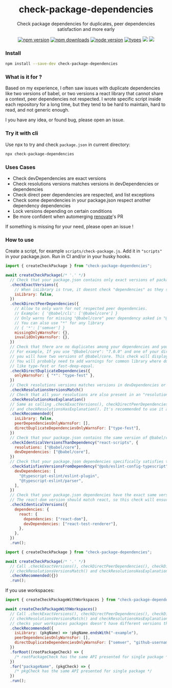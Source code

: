 <h1 align="center">
  check-package-dependencies
</h1>

<p align="center">
  Check package dependencies for duplicates, peer dependencies satisfaction and more early
</p>

<p align="center">
  <a href="https://npmjs.org/package/check-package-dependencies"><img src="https://img.shields.io/npm/v/check-package-dependencies.svg?style=flat-square" alt="npm version"></a>
  <a href="https://npmjs.org/package/check-package-dependencies"><img src="https://img.shields.io/npm/dw/check-package-dependencies.svg?style=flat-square" alt="npm downloads"></a>
  <a href="https://npmjs.org/package/check-package-dependencies"><img src="https://img.shields.io/node/v/check-package-dependencies.svg?style=flat-square" alt="node version"></a>
  <a href="https://npmjs.org/package/check-package-dependencies"><img src="https://img.shields.io/npm/types/check-package-dependencies.svg?style=flat-square" alt="types"></a>
  <a href="https://codecov.io/gh/christophehurpeau/check-package-dependencies"><img src="https://img.shields.io/codecov/c/github/christophehurpeau/check-package-dependencies/main.svg?style=flat-square"></a>
  <a href="https://christophehurpeau.github.io/check-package-dependencies/"><img src="https://img.shields.io/website.svg?down_color=lightgrey&down_message=offline&up_color=blue&up_message=online&url=https%3A%2F%2Fchristophehurpeau.github.io%2Fcheck-package-dependencies%2F?style=flat-square"></a>
</p>

### Install

```sh
npm install --save-dev check-package-dependencies
```

### What is it for ?

Based on my experience, I often saw issues with duplicate dependencies like two versions of babel, or two versions a react library that cannot share a context, peer dependencies not respected. I wrote specific script inside each repository for a long time, but they tend to be hard to maintain, hard to read, and not generic enough.

I you have any idea, or found bug, please open an issue.

### Try it with cli

Use npx to try and check `package.json` in current directory:

```bash
npx check-package-dependencies
```

### Uses Cases

- Check devDependencies are exact versions
- Check resolutions versions matches versions in devDependencies or dependencies
- Check direct peer dependencies are respected, and list exceptions
- Check some dependencies in your package.json respect another dependency dependencies
- Lock versions depending on certain conditions
- Be more confident when automerging [renovate](https://www.whitesourcesoftware.com/free-developer-tools/renovate)'s PR

If something is missing for your need, please open an issue !

### How to use

Create a script, for example `scripts/check-package.js`. Add it in `"scripts"` in your package.json. Run in CI and/or in your husky hooks.

```js
import { createCheckPackage } from "check-package-dependencies";

await createCheckPackage(/* '.' */)
  // Check that your package.json contains only exact versions of package, not range.
  .checkExactVersions({
    // When isLibrary is true, it doesnt check "dependencies" as they should mostly have a range, not an exact version
    isLibrary: false,
  })
  .checkDirectPeerDependencies({
    // Allow to only warn for not respected peer dependencies.
    // Example: { '@babel/cli': ['@babel/core'] }
    // Only warns for missing "@babel/core" peer dependency asked in "@babel/cli".
    // You can also use "*" for any library
    // { '*': ['semver'] }
    missingOnlyWarnsFor: {},
    invalidOnlyWarnsFor: {},
  })
  // Check that there are no duplicates among your dependencies and your devDependencies.
  // For example, If you use "@babel/core": "7.0.0" and one of your direct dependency requires "^7.0.1" (in dependencies, not peerDependency)
  // you will have two versions of @babel/core. This check will display an error that can be changed to a warning.
  // You will probably need to add warnings for common library where duplicate have low impact,
  // like type-fest or fast-deep-equal.
  .checkDirectDuplicateDependencies({
    onlyWarnsFor: { "*": "type-fest" },
  })
  // Check resolutions versions matches versions in devDependencies or dependencies
  .checkResolutionsVersionsMatch()
  // Check that all your resolutions are also present in an "resolutionsExplained" field, forcing you to explain why the resolution was necessary
  .checkResolutionsHasExplanation()
  // Same as calling .checkExactVersions(), checkDirectPeerDependencies(), checkDirectDuplicateDependencies()
  // and checkResolutionsHasExplanation(). It's recommended to use it as new recommended features will be added here too.
  .checkRecommended({
    isLibrary: false,
    peerDependenciesOnlyWarnsFor: [],
    directDuplicateDependenciesOnlyWarnsFor: ["type-fest"],
  })
  // Check that your package.json contains the same version of @babel/core than react-scripts, both in resolutions and devDependencies
  .checkIdenticalVersionsThanDependency("react-scripts", {
    resolutions: ["@babel/core"],
    devDependencies: ["@babel/core"],
  })
  // Check that your package.json dependencies specifically satisfies the range set in another dependencies
  .checkSatisfiesVersionsFromDependency("@pob/eslint-config-typescript", {
    devDependencies: [
      "@typescript-eslint/eslint-plugin",
      "@typescript-eslint/parser",
    ],
  })
  // Check that your package.json dependencies have the exact same version that another dependency also present in your package.json
  // The react-dom version should match react, so this check will ensure it does
  .checkIdenticalVersions({
    dependencies: {
      react: {
        dependencies: ["react-dom"],
        devDependencies: ["react-test-renderer"],
      },
    },
  })
  .run();
```

```js
import { createCheckPackage } from "check-package-dependencies";

await createCheckPackage(/* '.' */)
  // Call .checkExactVersions(), checkDirectPeerDependencies(), checkDirectDuplicateDependencies()
  // checkResolutionsVersionsMatch() and checkResolutionsHasExplanation()
  .checkRecommended({})
  .run();
```

If you use workspaces:

```js
import { createCheckPackageWithWorkspaces } from "check-package-dependencies";

await createCheckPackageWithWorkspaces()
  // Call .checkExactVersions(), checkDirectPeerDependencies(), checkDirectDuplicateDependencies()
  // checkResolutionsVersionsMatch() and checkResolutionsHasExplanation() for root package and workspaces packages, but also
  // checks your workspaces packages doesn't have different versions than the ones in devDependencies of root packages.
  .checkRecommended({
    isLibrary: (pkgName) => !pkgName.endsWith("-example"),
    peerDependenciesOnlyWarnsFor: [],
    directDuplicateDependenciesOnlyWarnsFor: ["semver", "github-username"],
  })
  .forRoot((rootPackageCheck) => {
    /* rootPackageCheck has the same API presented for single package */
  })
  .for("packageName", (pkgCheck) => {
    /* pkgCheck has the same API presented for single package */
  })
  .run();
```
